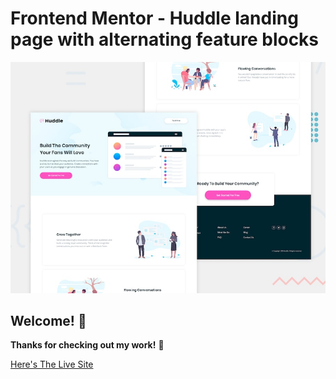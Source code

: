# Frontend Mentor - Huddle landing page with alternating feature blocks

![Design preview for the Huddle landing page with alternating feature blocks coding challenge](./design/desktop-preview.jpg)

## Welcome! 👋

**Thanks for checking out my work!** 🚀

[Here's The Live Site](https://a2uuz.github.io/huddle-landing-page-with-alternating-feature-blocks-master/)
